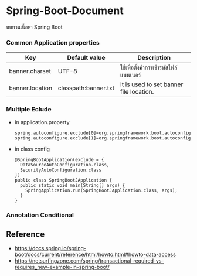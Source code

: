 # Spring-Boot-Document
ทบทวนเนื้อหา Spring Boot

### Common Application properties

| Key      | Default value | Description |
| ------------- | ------------- |-------------|
| banner.charset  | UTF-8  |ใช้เพื่อตั้งค่าการเข้ารหัสไฟล์แบนเนอร์  |
| banner.location  | classpath:banner.txt  |It is used to set banner file location. |


### Multiple Eclude

- in application.property

      spring.autoconfigure.exclude[0]=org.springframework.boot.autoconfigure.jdbc.DataSourceAutoConfiguration
      spring.autoconfigure.exclude[1]=org.springframework.boot.autoconfigure.security.servlet.SecurityAutoConfiguration
      
- in class config

      @SpringBootApplication(exclude = {
        DataSourceAutoConfiguration.class,
        SecurityAutoConfiguration.class
      })
      public class SpringBootJApplication {
        public static void main(String[] args) {
          SpringApplication.run(SpringBootJApplication.class, args);
        }
      }

### Annotation Conditional

## Reference

- https://docs.spring.io/spring-boot/docs/current/reference/html/howto.html#howto-data-access
- https://netsurfingzone.com/spring/transactional-required-vs-requires_new-example-in-spring-boot/
